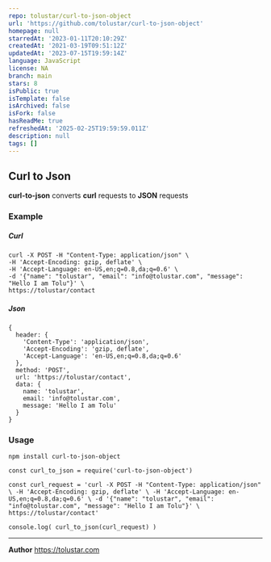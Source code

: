```yaml
---
repo: tolustar/curl-to-json-object
url: 'https://github.com/tolustar/curl-to-json-object'
homepage: null
starredAt: '2023-01-11T20:10:29Z'
createdAt: '2021-03-19T09:51:12Z'
updatedAt: '2023-07-15T19:59:14Z'
language: JavaScript
license: NA
branch: main
stars: 8
isPublic: true
isTemplate: false
isArchived: false
isFork: false
hasReadMe: true
refreshedAt: '2025-02-25T19:59:59.011Z'
description: null
tags: []
---
```


## Curl to Json

**curl-to-json** converts **curl** requests to **JSON** requests

### Example

##### Curl

    curl -X POST -H "Content-Type: application/json" \
    -H 'Accept-Encoding: gzip, deflate' \
    -H 'Accept-Language: en-US,en;q=0.8,da;q=0.6' \
    -d '{"name": "tolustar", "email": "info@tolustar.com", "message": "Hello I am Tolu"}' \
    https://tolustar/contact

##### Json

    {
      header: {
        'Content-Type': 'application/json',
        'Accept-Encoding': 'gzip, deflate',
        'Accept-Language': 'en-US,en;q=0.8,da;q=0.6'
      },
      method: 'POST',
      url: 'https://tolustar/contact',
      data: {
        name: 'tolustar',
        email: 'info@tolustar.com',
        message: 'Hello I am Tolu'
      }
    }

### Usage

```
npm install curl-to-json-object
```

    const curl_to_json = require('curl-to-json-object')

    const curl_request = 'curl -X POST -H "Content-Type: application/json" \ -H 'Accept-Encoding: gzip, deflate' \ -H 'Accept-Language: en-US,en;q=0.8,da;q=0.6' \ -d '{"name": "tolustar", "email": "info@tolustar.com", "message": "Hello I am Tolu"}' \ https://tolustar/contact'

    console.log( curl_to_json(curl_request) )

<hr>

**Author**
https://tolustar.com
